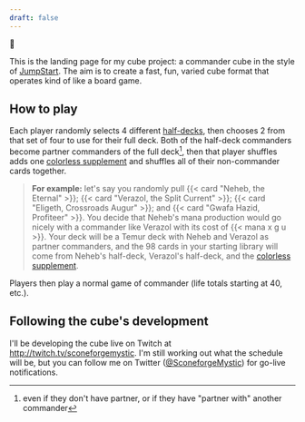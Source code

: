 ```yaml
---
draft: false
---
```


:wave:

This is the landing page for my cube project: a commander cube in the style of [JumpStart][jumpstart]. The aim is to create a fast, fun, varied cube format that operates kind of like a board game.

[jumpstart]: https://magic.wizards.com/en/articles/archive/news/introducing-jumpstart-new-way-play-magic-2020-02-20

## How to play

Each player randomly selects 4 different [half-decks](/decks), then chooses 2 from that set of four to use for their full deck. Both of the half-deck commanders become partner commanders of the full deck[^1], then that player shuffles adds one [colorless supplement][c-supplement] and shuffles all of their non-commander cards together.

> **For example:** let's say you randomly pull {{< card "Neheb, the Eternal" >}}; {{< card "Verazol, the Split Current" >}}; {{< card "Eligeth, Crossroads Augur" >}}; and {{< card "Gwafa Hazid, Profiteer" >}}. You decide that Neheb's mana production would go nicely with a commander like Verazol with its cost of {{< mana x g u >}}. Your deck will be a Temur deck with Neheb and Verazol as partner commanders, and the 98 cards in your starting library will come from Neheb's half-deck, Verazol's half-deck, and the [colorless supplement][c-supplement].

Players then play a normal game of commander (life totals starting at 40, etc.).

[c-supplement]: /decks/00-colorless-supplement
[^1]: even if they don't have partner, or if they have "partner with" another commander

## Following the cube's development

I'll be developing the cube live on Twitch at http://twitch.tv/sconeforgemystic. I'm still working out what the schedule will be, but you can follow me on Twitter ([@SconeforgeMystic](https://twitter.com/sconeforgemystic)) for go-live notifications.